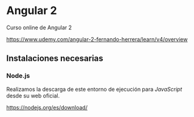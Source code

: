 # Angular 2
Curso online de Angular 2

https://www.udemy.com/angular-2-fernando-herrera/learn/v4/overview

## Instalaciones necesarias
### Node.js
Realizamos la descarga de este entorno de ejecución para *JavaScript* desde su web oficial.

https://nodejs.org/es/download/
